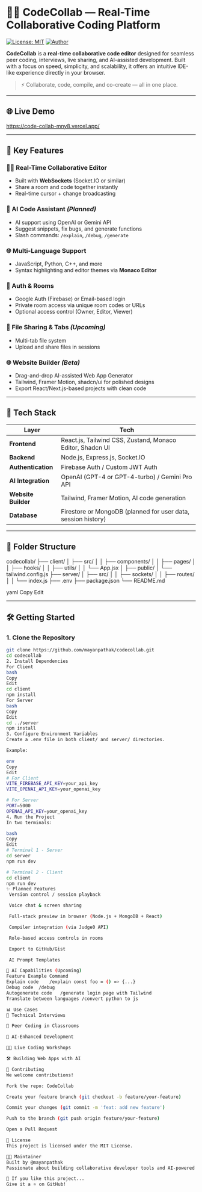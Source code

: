# 👨‍💻 CodeCollab — Real-Time Collaborative Coding Platform

[![License: MIT](https://img.shields.io/badge/License-MIT-blue.svg)](./LICENSE)
[![Author](https://img.shields.io/badge/Author-mayanpathak-blue)](https://github.com/mayanpathak)

**CodeCollab** is a **real-time collaborative code editor** designed for seamless peer coding, interviews, live sharing, and AI-assisted development. Built with a focus on speed, simplicity, and scalability, it offers an intuitive IDE-like experience directly in your browser.

> ⚡️ Collaborate, code, compile, and co-create — all in one place.

---

## 🌐 Live Demo

https://code-collab-mny8.vercel.app/

---

## 🚀 Key Features

### 🧑‍💻 Real-Time Collaborative Editor
- Built with **WebSockets** (Socket.IO or similar)
- Share a room and code together instantly
- Real-time cursor + change broadcasting

### 🧠 AI Code Assistant *(Planned)*
- AI support using OpenAI or Gemini API
- Suggest snippets, fix bugs, and generate functions
- Slash commands: `/explain`, `/debug`, `/generate`

### 🌐 Multi-Language Support
- JavaScript, Python, C++, and more
- Syntax highlighting and editor themes via **Monaco Editor**

### 🔐 Auth & Rooms
- Google Auth (Firebase) or Email-based login
- Private room access via unique room codes or URLs
- Optional access control (Owner, Editor, Viewer)

### 📄 File Sharing & Tabs *(Upcoming)*
- Multi-tab file system
- Upload and share files in sessions

### 🌐 Website Builder *(Beta)*
- Drag-and-drop AI-assisted Web App Generator
- Tailwind, Framer Motion, shadcn/ui for polished designs
- Export React/Next.js-based projects with clean code

---

## 🧱 Tech Stack

| Layer | Tech |
|-------|------|
| **Frontend** | React.js, Tailwind CSS, Zustand, Monaco Editor, Shadcn UI |
| **Backend** | Node.js, Express.js, Socket.IO |
| **Authentication** | Firebase Auth / Custom JWT Auth |
| **AI Integration** | OpenAI (GPT-4 or GPT-4-turbo) / Gemini Pro API |
| **Website Builder** | Tailwind, Framer Motion, AI code generation |
| **Database** | Firestore or MongoDB (planned for user data, session history) |

---

## 📁 Folder Structure

codecollab/
├── client/
│ ├── src/
│ │ ├── components/
│ │ ├── pages/
│ │ ├── hooks/
│ │ ├── utils/
│ │ └── App.jsx
│ ├── public/
│ └── tailwind.config.js
├── server/
│ ├── src/
│ │ ├── sockets/
│ │ ├── routes/
│ │ └── index.js
├── .env
├── package.json
└── README.md

yaml
Copy
Edit

---

## 🛠️ Getting Started

### 1. Clone the Repository
```bash
git clone https://github.com/mayanpathak/codecollab.git
cd codecollab
2. Install Dependencies
For Client
bash
Copy
Edit
cd client
npm install
For Server
bash
Copy
Edit
cd ../server
npm install
3. Configure Environment Variables
Create a .env file in both client/ and server/ directories.

Example:

env
Copy
Edit
# For Client
VITE_FIREBASE_API_KEY=your_api_key
VITE_OPENAI_API_KEY=your_openai_key

# For Server
PORT=5000
OPENAI_API_KEY=your_openai_key
4. Run the Project
In two terminals:

bash
Copy
Edit
# Terminal 1 - Server
cd server
npm run dev

# Terminal 2 - Client
cd client
npm run dev
✨ Planned Features
 Version control / session playback

 Voice chat & screen sharing

 Full-stack preview in browser (Node.js + MongoDB + React)

 Compiler integration (via Judge0 API)

 Role-based access controls in rooms

 Export to GitHub/Gist

 AI Prompt Templates

🧠 AI Capabilities (Upcoming)
Feature	Example Command
Explain code	/explain const foo = () => {...}
Debug code	/debug
Autogenerate code	/generate login page with Tailwind
Translate between languages	/convert python to js

📊 Use Cases
🧪 Technical Interviews

🏫 Peer Coding in Classrooms

🧠 AI-Enhanced Development

🧑‍🏫 Live Coding Workshops

🛠️ Building Web Apps with AI

🤝 Contributing
We welcome contributions!

Fork the repo: CodeCollab

Create your feature branch (git checkout -b feature/your-feature)

Commit your changes (git commit -m 'feat: add new feature')

Push to the branch (git push origin feature/your-feature)

Open a Pull Request

📄 License
This project is licensed under the MIT License.

🧑‍💻 Maintainer
Built by @mayanpathak
Passionate about building collaborative developer tools and AI-powered platforms.

🌟 If you like this project...
Give it a ⭐ on GitHub!
